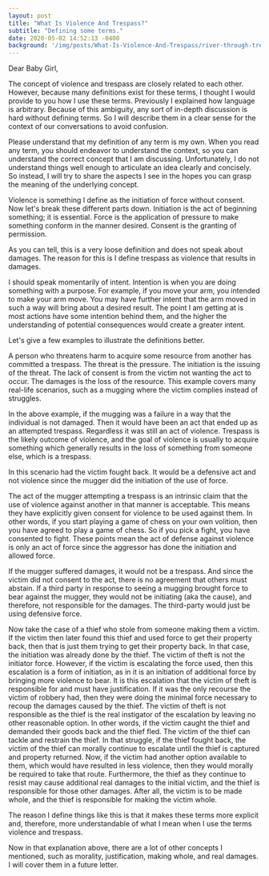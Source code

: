 ```yaml
---
layout: post
title: "What Is Violence And Trespass?"
subtitle: "Defining some terms."
date: 2020-05-02 14:52:13 -0400
background: '/img/posts/What-Is-Violence-And-Trespass/river-through-trees.jpg'
---
```

Dear Baby Girl,

The concept of violence and trespass are closely related to each other. However, because many definitions exist for these terms, I thought I would provide to you how I use these terms. Previously I explained how language is arbitrary.  Because of this ambiguity, any sort of in-depth discussion is hard without defining terms.  So I will describe them in a clear sense for the context of our conversations to avoid confusion.

Please understand that my definition of any term is my own. When you read any term, you should endeavor to understand the context, so you can understand the correct concept that I am discussing. Unfortunately, I do not understand things well enough to articulate an idea clearly and concisely. So instead, I will try to share the aspects I see in the hopes you can grasp the meaning of the underlying concept.

Violence is something I define as the initiation of force without consent. Now let's break these different parts down. Initiation is the act of beginning something; it is essential. Force is the application of pressure to make something conform in the manner desired. Consent is the granting of permission.  

As you can tell, this is a very loose definition and does not speak about damages. The reason for this is I define trespass as violence that results in damages.  

I should speak momentarily of intent.  Intention is when you are doing something with a purpose.  For example, if you move your arm, you intended to make your arm move.  You may have further intent that the arm moved in such a way will bring about a desired result.  The point I am getting at is most actions have some intention behind them, and the higher the understanding of potential consequences would create a greater intent.

Let's give a few examples to illustrate the definitions better.

A person who threatens harm to acquire some resource from another has committed a trespass. The threat is the pressure. The initiation is the issuing of the threat. The lack of consent is from the victim not wanting the act to occur. The damages is the loss of the resource. This example covers many real-life scenarios, such as a mugging where the victim complies instead of struggles.

In the above example, if the mugging was a failure in a way that the individual is not damaged.  Then it would have been an act that ended up as an attempted trespass. Regardless it was still an act of violence.  Trespass is the likely outcome of violence, and the goal of violence is usually to acquire something which generally results in the loss of something from someone else, which is a trespass.

In this scenario had the victim fought back. It would be a defensive act and not violence since the mugger did the initiation of the use of force.  

The act of the mugger attempting a trespass is an intrinsic claim that the use of violence against another in that manner is acceptable. This means they have explicitly given consent for violence to be used against them. In other words, if you start playing a game of chess on your own volition, then you have agreed to play a game of chess. So if you pick a fight, you have consented to fight.  These points mean the act of defense against violence is only an act of force since the aggressor has done the initiation and allowed force.

If the mugger suffered damages, it would not be a trespass. And since the victim did not consent to the act, there is no agreement that others must abstain. If a third party in response to seeing a mugging brought force to bear against the mugger, they would not be initiating (aka the cause), and therefore, not responsible for the damages. The third-party would just be using defensive force.

Now take the case of a thief who stole from someone making them a victim. If the victim then later found this thief and used force to get their property back, then that is just them trying to get their property back. In that case, the initiation was already done by the thief.  The victim of theft is not the initiator force. However, if the victim is escalating the force used, then this escalation is a form of initiation, as in it is an initiation of additional force by bringing more violence to bear. It is this escalation that the victim of theft is responsible for and must have justification. If it was the only recourse the victim of robbery had, then they were doing the minimal force necessary to recoup the damages caused by the thief. The victim of theft is not responsible as the thief is the real instigator of the escalation by leaving no other reasonable option. In other words, if the victim caught the thief and demanded their goods back and the thief fled. The victim of the thief can tackle and restrain the thief.  In that struggle, if the thief fought back, the victim of the thief can morally continue to escalate until the thief is captured and property returned. Now, if the victim had another option available to them, which would have resulted in less violence, then they would morally be required to take that route. Furthermore, the thief as they continue to resist may cause additional real damages to the initial victim, and the thief is responsible for those other damages. After all, the victim is to be made whole, and the thief is responsible for making the victim whole.

The reason I define things like this is that it makes these terms more explicit and, therefore, more understandable of what I mean when I use the terms violence and trespass.

Now in that explanation above, there are a lot of other concepts I mentioned, such as morality, justification, making whole, and real damages. I will cover them in a future letter.







 













  










  







 





 



